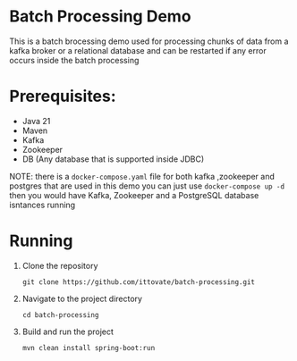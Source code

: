 # Batch Processing Demo

This is a batch brocessing demo used for processing chunks of data from a kafka broker or a relational database and can be restarted if any error occurs inside the batch processing


# Prerequisites: 
- Java 21
- Maven
- Kafka
- Zookeeper
- DB (Any database that is supported inside JDBC)

NOTE: there is a `docker-compose.yaml` file for both kafka ,zookeeper and postgres that are used in this demo you can just use `docker-compose up -d` then you would have Kafka, Zookeeper and a PostgreSQL database isntances running

# Running
1. Clone the repository 
    ```
    git clone https://github.com/ittovate/batch-processing.git
    ```
2. Navigate to the project directory
    ```
    cd batch-processing
    ```
3. Build and run the project
    ```
    mvn clean install spring-boot:run
    ```
